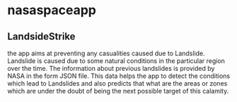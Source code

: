 # nasaspaceapp
## LandsideStrike
the app aims at preventing any casualities caused due to Landslide.
Landslide is caused due to some natural conditions in the particular region over the time.
The information about previous landslides is provided by NASA in the form JSON file. 
This data helps the app to detect the conditions which lead to Landslides and also predicts that what are the areas or zones which are under the doubt of being the next possible target of this calamity.
